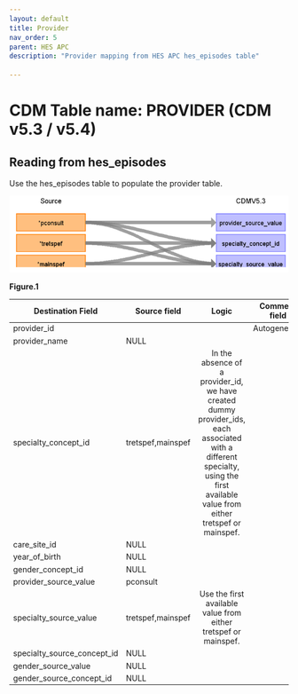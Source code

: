 ```yaml
---
layout: default
title: Provider
nav_order: 5
parent: HES APC
description: "Provider mapping from HES APC hes_episodes table"

---
```


# CDM Table name: PROVIDER (CDM v5.3 / v5.4)

## Reading from hes_episodes

Use the hes_episodes table to populate the provider table.  

![](../images/image3.png)

**Figure.1**

| Destination Field | Source field | Logic | Comment field |
| --- | --- | :---: | --- |
| provider_id |  |  | Autogenerate|
| provider_name | NULL |  |  |
| specialty_concept_id | tretspef,mainspef | In the absence of a provider_id, we have created dummy provider_ids, each associated with a different specialty, using the first available value from either tretspef or mainspef.|  |
| care_site_id |NULL | | |
| year_of_birth | NULL |  |  |
| gender_concept_id | NULL | |  |
| provider_source_value | pconsult |  |  |
| specialty_source_value | tretspef,mainspef | Use the first available value from either tretspef or mainspef.|  |
| specialty_source_concept_id | NULL |  | |
| gender_source_value | NULL| |  |
| gender_source_concept_id | NULL |  | |